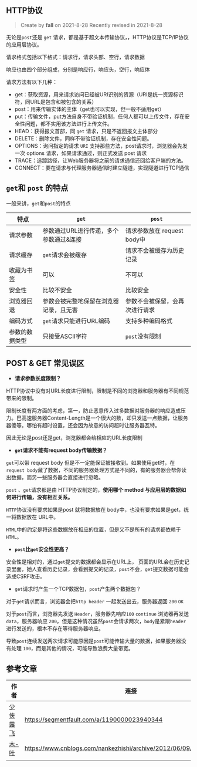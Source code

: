 

## HTTP协议

> Create by **fall** on 2021-8-28
> Recently revised in 2021-8-28

无论是`post`还是 `get` 请求，都是基于超文本传输协议，，HTTP协议是TCP/IP协议的应用层协议。

请求格式包括以下格式：请求行，请求头部、空行，请求数据

响应也由四个部分组成，分别是响应行，响应头，空行，响应体

请求方法有以下几种：

- get：获取资源，用来请求访问已经被URI识别的资源（URI是统一资源标识符，同URL是包含和被包含的关系）
- post：用来传输实体的主体（get也可以实现，但一般不适用get）
- put：传输文件，put方法自身不带验证机制，任何人都可以上传文件，存在安全性问题，都不实用该方法进行上传文件。
- HEAD：获得报文首部，同 `get` 请求，只是不返回报文主体部分
- DELETE：删除文件，同样不带验证机制，存在安全性问题。
- OPTIONS：询问指定的请求 `URI` 支持那些方法，post请求时，浏览器会先发一次 options 请求，如果请求通过，则正式发送 post 请求
- TRACE：追踪路径，让Web服务器将之前的请求通信还回给客户端的方法。
- CONNECT：要在请求与代理服务器通信时建立隧道，实现隧道进行TCP通信

## `get`和 `post` 的特点

一般来讲，`get`和`post`的特点

| 特点           | `get`                                  | `post`                         |
| -------------- | -------------------------------------- | ------------------------------ |
| 请求参数       | 参数通过URL进行传递，多个参数通过&连接 | 请求参数放在 request body中    |
| 请求缓存       | `get`请求会被缓存                      | 请求不会被缓存为历史记录       |
| 收藏为书签     | 可以                                   | 不可以                         |
| 安全性         | 比较不安全                             | 比较安全                       |
| 浏览器回退     | 参数会被完整地保留在浏览器记录，且无害 | 参数不会被保留，会再次进行请求 |
| 编码方式       | `get`请求只能进行URL编码               | 支持多种编码格式               |
| 参数的数据类型 | 只接受ASCII字符                        | `post`没有限制                 |

## POST & GET 常见误区

- **请求参数长度限制？**

HTTP协议中没有对URL长度进行限制，限制是不同的浏览器和服务器有不同规范带来的限制。

限制长度有两方面的考虑，第一，防止恶意传入过多数据对服务器的响应造成压力。巴高速服务器Content-Length是一个很大的数，却只发送一点数据，让服务器傻等。哪怕有超时设置，还会因为故意的访问超时让服务器瓦特。

因此无论是post还是get，浏览器都会给相应的URL长度限制

- **`get`请求不能有request body传输数据？**

`get`可以带 request body 但是不一定能保证被接收到。如果使用get时，在`request body`藏了数据，不同的服务器处理方式是不同的，有的服务器会帮你读出数据，而另一些服务器会直接进行忽略。

`post` 、`get`请求都是由 HTTP协议制定的，**使用哪个 method 与应用层的数据如何进行传输，没有相互关系。** 

`HTTP`协议没有要求如果是post 就将数据放在 body中，也没有要求如果是get，统一将数据放在 URL中。

`HTML`中的约定是将这些数据放在相应的位置，但是又不是所有的请求都依赖于`HTML`。

- **`post`比`get`安全性更高？**

安全性是相对的，通过`get`提交的数据都会显示在URL上， 页面的URL会在历史记录里面，她人查看历史记录，会看到提交的记录，`post`不会，`get`提交数据可能会造成CSRF攻击。

- `get`请求时产生一个TCP数据包，`post`产生两个数据包？

对于`get`请求而言，浏览器会把`http header` 一起发送出去，服务器返回 `200` `OK`

对于`post`而言，浏览器先发送 `Header`，服务器先响应`100` `continue` 浏览器再发送 `data`，服务器响应 `200`，但是这种情况虽然`post`会请求两次，`body`是紧跟`header`进行发送的，根本不存在等待服务器响应。

导致`post`连续发送两次请求可能原因是`post`可能传输大量的数据，如果服务器没有处理 `100`，而是其他的情况，可能导致浪费大量带宽。

## 参考文章

| 作者                                                | 连接                                                         |
| --------------------------------------------------- | ------------------------------------------------------------ |
| [少侠露飞](https://segmentfault.com/u/shaoxialufei) | https://segmentfault.com/a/1190000023940344                  |
| [木-叶](https://www.cnblogs.com/nankezhishi/)       | https://www.cnblogs.com/nankezhishi/archive/2012/06/09/getandpost.html |
|                                                     |                                                              |



